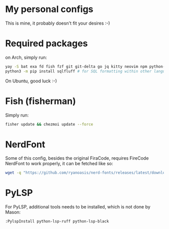 # My personal configs
This is mine, it probably doesn't fit your desires :-)

# Required packages
on Arch, simply run:
```sh
yay -S bat exa fd fish fzf git git-delta go jq kitty neovim npm python-pip ripgrep tmux ttf-fira-code yarn yay yq
python3 -m pip install sqlfluff # for SQL formatting within other languages
```
On Ubuntu, good luck :-)

# Fish (fisherman)
Simply run:
```sh
fisher update && chezmoi update --force
```

# NerdFont
Some of this config, besides the original FiraCode, requires FireCode NerdFont to work properly, it can be fetched like so:
```sh
wget -q "https://github.com/ryanoasis/nerd-fonts/releases/latest/download/FiraCode.tar.xz" -O - | tar --wildcards -xJC ~/.local/share/fonts/ "*.ttf" && fc-cache && echo "Finished downloading FiraCode"
```

# PyLSP
For PyLSP, additional tools needs to be installed, which is not done by Mason:
```vim
:PylspInstall python-lsp-ruff python-lsp-black
```
